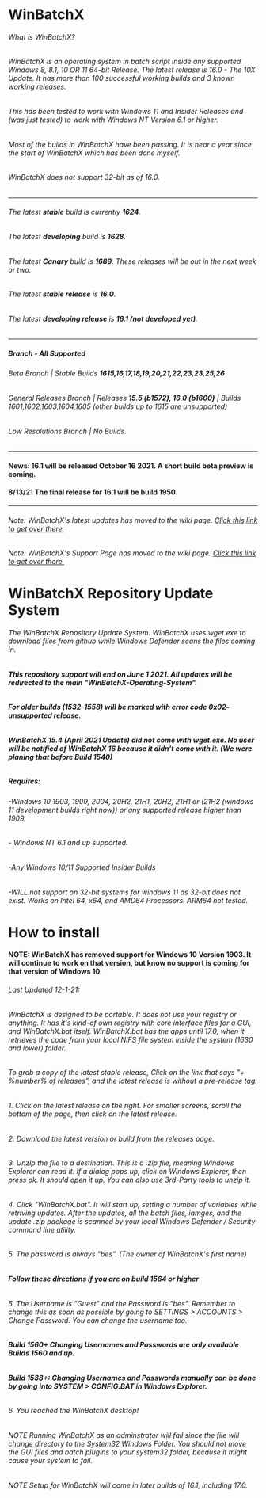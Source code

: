 # WinBatchX
###### What is WinBatchX? 

###### WinBatchX is an operating system in batch script inside any supported Windows 8, 8.1, 10 OR 11 64-bit Release. The latest release is 16.0 - The 10X Update. It has more than 100 successful working builds and 3 known working releases.
###### This has been tested to work with Windows 11 and Insider Releases and (was just tested) to work with Windows NT Version 6.1 or higher.

###### Most of the builds in WinBatchX have been passing. It is near a year since the start of WinBatchX which has been done myself.
###### WinBatchX does not support 32-bit as of 16.0.
***

###### The latest **stable** build is currently **1624**.
###### The latest **developing** build is **1628**.
###### The latest **Canary** build is **1689**. These releases will be out in the next week or two.

###### The latest **stable release** is **16.0**.
###### The latest **developing release** is **16.1 (not developed yet)**.

***

##### Branch - All Supported 
###### Beta Branch | Stable Builds **1615,16,17,18,19,20,21,22,23,23,25,26**
###### General Releases Branch | Releases **15.5 (b1572), 16.0 (b1600)** | Builds 1601,1602,1603,1604,1605 (other builds up to 1615 are unsupported)
###### Low Resolutions Branch | No Builds. 

***

#### News: 16.1 will be released October 16 2021. A short build beta preview is coming.
#### 8/13/21 The final release for 16.1 will be build 1950.

***

###### Note: WinBatchX's latest updates has moved to the wiki page. [Click this link to get over there.](https://github.com/bes-ptah/WinBatchX/wiki)

###### Note: WinBatchX's Support Page has moved to the wiki page. [Click this link to get over there.](https://github.com/bes-ptah/WinBatchX/wiki/Support-Page)



# WinBatchX Repository Update System
###### The WinBatchX Repository Update System. WinBatchX uses wget.exe to download files from github while Windows Defender scans the files coming in.

###### **This repository support will end on June 1 2021. All updates will be redirected to the main "WinBatchX-Operating-System".**

###### **For older builds (1532-1558) will be marked with error code 0x02- unsupported release.**

###### **WinBatchX 15.4 (April 2021 Update) did not come with wget.exe. No user will be notified of WinBatchX 16 because it didn't come with it. (We were planing that before Build 1540)**


##### Requires: 

###### -Windows 10 ~~1903~~, 1909, 2004, 20H2, 21H1, 20H2, 21H1 or (21H2 (windows 11 development builds right now)) or any supported release higher than 1909.

###### - Windows NT 6.1 and up supported.

###### -Any Windows 10/11 Supported Insider Builds   

###### -WILL not support on 32-bit systems for windows 11 as 32-bit does not exist. Works on Intel 64, x64, and AMD64 Processors. ARM64 not tested.
 




# How to install

#### **NOTE: WinBatchX has removed support for Windows 10 Version 1903. It will continue to work on that version, but know no support is coming for that version of Windows 10.**

###### Last Updated 12-1-21:
###### WinBatchX is designed to be portable. It does not use your registry or anything. It has it's kind-of own registry with core interface files for a GUI, and WinBatchX.bat itself. WinBatchX.bat has the apps until 17.0, when it retrieves the code from your local NIFS file system inside the system (1630 and lower) folder.
###### To grab a copy of the latest stable release, Click on the link that says "+ %number% of releases", and the latest release is without a pre-release tag.
###### 1. Click on the latest release on the right. For smaller screens, scroll the bottom of the page, then click on the latest release.
###### 2. Download the latest version or build from the releases page.
###### 3. Unzip the file to a destination. This is a .zip file, meaning Windows Explorer can read it. If a dialog pops up, click on Windows Explorer, then press ok. It should open it up. You can also use 3rd-Party tools to unzip it.
###### 4. Click "WinBatchX.bat". It will start up, setting a number of variables while retriving updates. After the updates, all the batch files, iamges, and the update .zip package is scanned by your local Windows Defender / Security command line utility.
###### 5. The password is always "bes". (The owner of WinBatchX's first name)

###### **Follow these directions if you are on build 1564 or higher**
###### 5. The Username is "Guest" and the Password is "bes". Remember to change this as soon as possible by going to SETTINGS > ACCOUNTS > Change Password. You can change the username too.

###### **Build 1560+ Changing Usernames and Passwords are only available Builds 1560 and up.**

###### **Build 1538+: Changing Usernames and Passwords manually can be done by going into SYSTEM > CONFIG.BAT in Windows Explorer.**

###### 6. You reached the WinBatchX desktop!

###### NOTE Running WinBatchX as an adminstrator will fail since the file will change directory to the System32 Windows Folder. You should not move the GUI files and batch plugins to your system32 folder, because it might cause your system to fail.
###### NOTE Setup for WinBatchX will come in later builds of 16.1, including 17.0.

